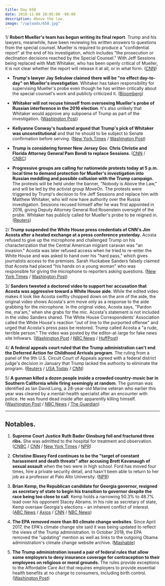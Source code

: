 ```yaml
---
title: Day 658
date: 2018-11-08 10:05:00 -08:00
description: Above the law.
image: "/uploads/658.jpg"
---
```


1/ **Robert Mueller's team has begun writing its final report**. Trump and his lawyers, meanwhile, have been reviewing his written answers to questions from the special counsel. Mueller is required to produce a "confidential report" at the end of his investigation, which includes "the prosecution or declination decisions reached by the Special Counsel." With Jeff Sessions being replaced with Matt Whitaker, who has been openly critical of Mueller, it is not clear whether the report will release it at all, or in what form. ([CNN](https://www.cnn.com/2018/11/08/politics/trump-reviewing-answers-mueller/index.html))

* **Trump's lawyer Jay Sekulow claimed there will be "no effect day-to-day" on Mueller's investigation**. Whitaker has taken responsibility for supervising Mueller's probe even though he has written critically about the special counsel's work and publicly criticized it. ([Bloomberg](https://www.bloomberg.com/news/articles/2018-11-08/sessions-ousting-won-t-affect-mueller-probe-trump-lawyer-says))

* **Whitaker will not recuse himself from overseeing Mueller's probe of Russian interference in the 2016 election**. It's also unlikely that Whitaker would approve any subpoena of Trump as part of the investigation. ([Washington Post](https://www.washingtonpost.com/world/national-security/trumps-acting-attorney-general-matt-whitaker-has-no-intention-of-recusing-from-russia-probe-associates-say/2018/11/08/a5bc8d90-e370-11e8-ab2c-b31dcd53ca6b_story.html))

* **Kellyanne Conway's husband argued that Trump's pick of Whitaker was unconstitutional** and that he should to be subject to Senate confirmation before serving. ([New York Times](https://www.nytimes.com/2018/11/08/opinion/trump-attorney-general-sessions-unconstitutional.html) / [Washington Post](https://www.washingtonpost.com/politics/trumps-installation-of-acting-ag-was-unconstitutional-argues-husband-of-kellyanne-conway/2018/11/08/fd84aed0-e380-11e8-8f5f-a55347f48762_story.html))

* **Trump is considering former New Jersey Gov. Chris Christie and Florida Attorney General Pam Bondi to replace Sessions**. ([CNN](https://www.cnn.com/2018/11/08/politics/chris-christie-pam-bondi-trump-attorney-general/index.html) / [CNBC](https://www.cnbc.com/2018/11/08/trump-considers-chris-christie-to-replace-sessions-as-attorney-general.html))

* **Progressive groups are calling for nationwide protests today at 5 p.m. local time to demand protection for Mueller's investigation into Russian meddling and possible collusion with the Trump campaign.** The protests will be held under the banner, "Nobody is Above the Law," and will be led by the activist group MoveOn. The protests were triggered by Trump's decision to fire Jeff Sessions and replace him with Matthew Whitaker, who will now have authority over the Russia investigation. Sessions recused himself after he was first appointed in 2016, giving Deputy Attorney General Rod Rosenstein oversight of the probe. Whitaker has publicly called for Mueller's probe to be reigned in. ([Reuters](https://www.reuters.com/article/us-usa-trump-russia-protests/activists-call-for-nationwide-protests-to-protect-mueller-investigation-idUSKCN1ND11H))

2/ **Trump suspended the White House press credentials of CNN's Jim Acosta after a heated exchange at a press conference yesterday.** Acosta refused to give up the microphone and challenged Trump on his characterization that the Central American migrant caravan was "an invasion." Acosta was later refused access when he tried to re-enter the White House and was asked to hand over his "hard pass," which gives journalists access to the premises. Sarah Huckabee Sanders falsely claimed that Acosta had placed "his hands on a young woman" who was responsible for giving the microphone to reporters asking questions. ([New York Times](https://www.nytimes.com/2018/11/07/us/politics/trump-cnn-acosta-white-house.html) / [Washington Post](https://www.washingtonpost.com/politics/2018/11/08/white-house-suspends-press-pass-cnns-jim-acosta-after-testy-exchange-with-trump/))

3/ **Sanders tweeted a doctored video to support her accusation that Acosta was aggressive toward a White House aide**. While the edited video makes it look like Acosta swiftly chopped down on the arm of the aide, the original video shows Acosta's arm move only as a response to the aide grabbing for the microphone. In the original video, Acosta says, "Pardon me, ma'am," when she grabs for the mic. Acosta's statement is not included in the video Sanders shared. The White House Correspondents' Association called the White House's reaction "out of line to the purported offense" and urged that Acosta's press pass be restored. Trump called Acosta a "a rude, terrible person." The video was posted by the editor-at-large for fake news site Infowars. ([Washington Post](https://www.washingtonpost.com/technology/2018/11/08/white-house-shares-doctored-video-support-punishment-journalist-jim-acosta/) / [NBC News](https://www.nbcnews.com/politics/donald-trump/cnn-claims-white-house-press-secretary-sarah-sanders-shared-doctored-n933911) / [HuffPost](https://www.huffingtonpost.com/entry/sarah-huckabee-sanders-jim-acosta-video_us_5be3ccd6e4b0769d24c905aa))

4/ **A federal appeals court ruled that the Trump administration can't end the Deferred Action for Childhood Arrivals program**. The ruling from a panel of the 9th U.S. Circuit Court of Appeals agreed with a federal district judge's decision in January that Trump lacked the authority to eliminate the program. ([Reuters](https://www.reuters.com/article/us-usa-immigration-daca/u-s-appeals-court-rules-against-trump-on-daca-immigration-program-idUSKCN1ND2QN?) / [USA Today](https://www.usatoday.com/story/news/politics/2018/11/08/daca-federal-appeals-court-blocks-trump-administration-ending-program/1931643002/) / [CNN](https://www.cnn.com/2018/11/08/politics/daca-9th-circuit/index.html))

5/ **A gunman killed a dozen people inside a crowded country-music bar in Southern California while firing seemingly at random**. The gunman was identified as Ian David Long, a 28-year-old Marine veteran who earlier this year was cleared by a mental-health specialist after an encounter with police. He was found dead inside after apparently killing himself. ([Washington Post](https://www.washingtonpost.com/nation/2018/11/08/multiple-injuries-reported-bar-shooting-thousand-oaks-calif/) / [NBC News](https://www.nbcnews.com/news/us-news/shooting-reported-borderline-bar-grill-thousand-oaks-california-n933831) / [The Guardian](https://www.theguardian.com/us-news/2018/nov/08/california-borderline-mass-shooting-thousand-oaks))

---

## Notables.

1. **Supreme Court Justice Ruth Bader Ginsburg fell and fractured three ribs.** She was admitted to the hospital for treatment and observation. ([CNBC](https://www.cnbc.com/2018/11/08/supreme-court-justice-ruth-bader-ginsburg-85-has-broken-her-ribs-in-a-fall.html) / [CNN](https://www.cnn.com/2018/11/08/politics/ruth-bader-ginsburg-fractured-ribs-hospitalized/index.html) / [New York Times](https://www.nytimes.com/2018/11/08/us/politics/ruth-bader-ginsburg-hospitalized.html) / [NPR](https://www.npr.org/2018/11/08/665598088/justice-ruth-bader-ginsburg-hospitalized-after-falling-fracturing-3-ribs))

2. **Christine Blasey Ford continues to be the "target of constant harassment and death threats" after accusing Brett Kavanaugh of sexual assault** when the two were in high school. Ford has moved four times, hire a private security detail, and hasn't been able to return to her job as a professor at Palo Alto University. ([NPR](https://www.npr.org/2018/11/08/665407589/kavanaugh-accuser-christine-blasey-ford-continues-receiving-threats-lawyers-say))

3. **Brian Kemp, the Republican candidate for Georgia governor, resigned as secretary of state to begin his transition to governor despite the race being too close to call**. Kemp holds a narrowing 50.3%  to 48.7% lead over his opponent Stacey Abrams. In his role as secretary of state, Kemp oversaw Georgia's elections – an inherent conflict of interest. ([ABC News](https://abcnews.go.com/Politics/brian-kemp-declares-winner-georgia-governors-race-stepping/story?id=59057665) / [Axios](https://www.axios.com/brian-kemp-resigns-georgia-secretary-of-state-903eb3fe-72a8-4888-beac-c6c48c4783a1.html) / [CNN](https://www.cnn.com/2018/11/08/politics/brian-kemp-resigns-secretary-of-state-georgia-governor-race-stacey-abrams/index.html) / [NBC News](https://www.nbcnews.com/politics/elections/brian-kemp-resigns-georgia-secretary-state-governor-s-race-remains-n933941))

4. **The EPA removed more than 80 climate change websites**. Since April 2017, the EPA's climate change site said it was being updated to reflect the views of the Trump administration. In October 2018, the EPA removed the "updating" mention as well as links to the outgoing Obama administration's climate change website archive. ([Mashable](https://mashable.com/article/epa-nasa-climate-change-websites-trump/#8g3KPczTiPq3))

5. **The Trump administration issued a pair of federal rules that allow some employers to deny insurance coverage for contraception to their employees on religious or moral grounds.** The rules provide exceptions to the Affordable Care Act that requires employers to provide essential health benefits at no charge to consumers, including birth control. ([Washington Post](https://www.washingtonpost.com/national/health-science/trump-administration-issues-rules-letting-some-employers-deny-contraceptive-coverage/2018/11/07/9402173a-e2d7-11e8-8f5f-a55347f48762_story.html?utm_term=.08247d1bd991))